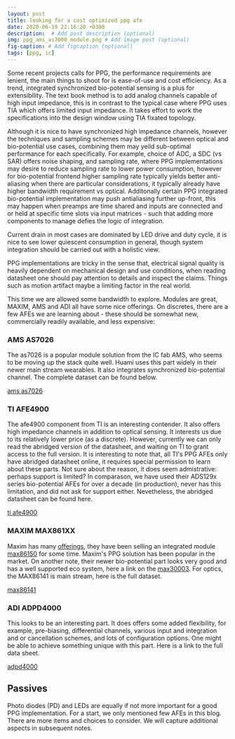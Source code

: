 ```yaml
---
layout: post
title: looking for a cost optimized ppg afe
date: 2020-06-19 22:16:20 +0300
description:  # Add post description (optional)
img: ppg_ams_as7000_module.png # Add image post (optional)
fig-caption: # Add figcaption (optional)
tags: [ppg, ic]
---
```


Some recent projects calls for PPG, the performance requirements are lenient, the main things to shoot for is ease-of-use and cost efficiency. As a trend, integrated synchronized bio-potential sensing is a plus for extensibility. The text book method is to add analog channels capable of high input impedance, this is in contrast to the typical case where PPG uses TIA which offers limited input impedance. It takes effort to work the specifications into the design window using TIA fixated topology.

Although it is nice to have synchronized high impedance channels, however the techniques and sampling schemes may be different between optical and bio-potential use cases, combining them may yeild sub-optimal performance for each specifically. For example, choice of ADC, a SDC (vs SAR) offers noise shaping, and sampling rate, where PPG implementations may desire to reduce sampling rate to lower power consumption, however for bio-potential frontend higher sampling rate typically yields better anti-aliasing when there are particular considerations, it typically already have higher bandwidth requirement vs optical. Additonally certain PPG integrated bio-potential implementation may push antialiasing further up-front, this may happen when preamps are time shared and inputs are connected and or held at specific time slots via input matrices - such that adding more components to manage defies the logic of integration.

Current drain in most cases are dominated by LED drive and duty cycle, it is nice to see lower quiescent consumption in general, though system integration should be carried out with a holistic view.

PPG implementations are tricky in the sense that, electrical signal quality is heavily dependent on mechanical design and use conditions, when reading datasheet one should pay attention to details and inspect the claims. Things such as motion artifact maybe a limiting factor in the real world.

This time we are allowed some bandwidth to explore. Modules are great, MAXIM, AMS and ADI all have some nice offerings. On discretes, there are a few AFEs we are learning about - these should be somewhat new, commercially readily available, and less expensive:

### AMS AS7026

The as7026 is a popular module solution from the IC fab AMS, who seems to be moving up the stack quite well. Huami uses this part widely in their newer main stream wearables. It also integrates synchronized bio-potential channel. The complete dataset can be found below.

[ams as7026](https://ams.com/documents/20143/36005/AS7026GG_DS000622_2-00.pdf/ca39f951-7705-079a-328a-0d3d069e4bd5)
<!-- ![ams as7026]({{site.baseurl}}/assets/img/ppg_ams_as7026.jpg) -->

### TI AFE4900

The afe4900 component from TI is an interesting contender. It also offers high impedance channels in addition to optical sensing. It interests us due to its relatively lower price (as a discrete). However, currently we can only read the abridged version of the datasheet, and waiting on TI to grant access to the full version. It is interesting to note that, all TI's PPG AFEs only have abridged datasheet online, it requires special permission to learn about these parts.  Not sure about the reason, it does seem admistrative: perhaps support is limited? In comparason, we have used their ADS129x series bio-potential AFEs for over a decade (in production), never has this limitation, and did not ask for support either. Nevetheless, the abridged datasheet can be found here.

[ti afe4900](https://www.ti.com/lit/ds/symlink/afe4900.pdf)

### MAXIM MAX861XX

Maxim has many [offerings](https://www.maximintegrated.com/en/products/sensors/healthcare-sensor-ics/optical-health-sensors.html), they have been selling an integrated module [max86150](https://datasheets.maximintegrated.com/en/ds/MAX86150.pdf) for some time. Maxim's PPG solution has been popular in the market.  On another note, their newer bio-potential part looks very good and has a well supported eco system, here a link on the [max30003](https://www.maximintegrated.com/en/products/analog/data-converters/analog-front-end-ics/MAX30003.html). For optics, the MAX86141 is main stream, here is the full dataset.

[max86141](https://datasheets.maximintegrated.com/en/ds/MAX86140-MAX86141.pdf)


### ADI ADPD4000

This looks to be an interesting part. It does offers some added flexibility, for example, pre-biasing, differential channels, various input and integration and or cancellation schemes, and lots of configuration options. One might be able to achieve something unique with this part. Here is a link to the full data sheet. 

[adpd4000](https://www.analog.com/media/en/technical-documentation/data-sheets/ADPD4000-4001.pdf)

<!-- ![adi adpd4000]({{site.baseurl}}/assets/img/ppg_adi_adpd4000.png) -->

## Passives

Photo diodes (PD) and LEDs are equally if not more important for a good PPG implementation. For a start, we only mentioned few AFEs in this blog. There are more items and choices to consider. We will capture additional aspects in subsequent notes.


